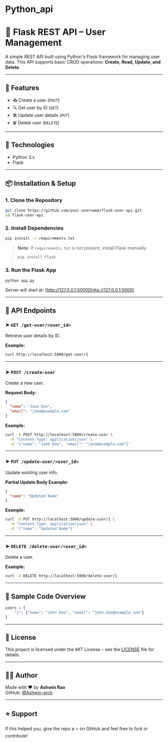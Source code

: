 # Python_api
# 🧩 Flask REST API – User Management

A simple REST API built using Python's Flask framework for managing user data. This API supports basic CRUD operations: **Create, Read, Update, and Delete**.

---

## 🚀 Features

- 📥 Create a user (`POST`)
- 🔍 Get user by ID (`GET`)
- 🛠️ Update user details (`PUT`)
- 🗑️ Delete user (`DELETE`)

---

## 🧰 Technologies

- Python 3.x
- Flask

---

## 📦 Installation & Setup

### 1. Clone the Repository

```bash
git clone https://github.com/your-username/flask-user-api.git
cd flask-user-api
```

### 2. Install Dependencies

```bash
pip install -r requirements.txt
```

> **Note:** If `requirements.txt` is not present, install Flask manually:
> ```bash
> pip install Flask
> ```

### 3. Run the Flask App

```bash
python app.py
```

Server will start at: [http://127.0.0.1:5000](http://127.0.0.1:5000)

---

## 🔗 API Endpoints

### ➤ `GET /get-user/<user_id>`

Retrieve user details by ID.

**Example:**
```bash
curl http://localhost:5000/get-user/1
```

---

### ➤ `POST /create-user`

Create a new user.

**Request Body:**
```json
{
  "name": "Jane Doe",
  "email": "jane@example.com"
}
```

**Example:**
```bash
curl -X POST http://localhost:5000/create-user \
  -H "Content-Type: application/json" \
  -d '{"name": "Jane Doe", "email": "jane@example.com"}'
```

---

### ➤ `PUT /update-user/<user_id>`

Update existing user info.

**Partial Update Body Example:**
```json
{
  "name": "Updated Name"
}
```

**Example:**
```bash
curl -X PUT http://localhost:5000/update-user/1 \
  -H "Content-Type: application/json" \
  -d '{"name": "Updated Name"}'
```

---

### ➤ `DELETE /delete-user/<user_id>`

Delete a user.

**Example:**
```bash
curl -X DELETE http://localhost:5000/delete-user/1
```

---

## 📁 Sample Code Overview

```python
users = {
    "1": {"name": "John Doe", "email": "john.doe@example.com"}
}
```

---

## 📜 License

This project is licensed under the MIT License – see the [LICENSE](LICENSE) file for details.

---

## 👨‍💻 Author

Made with ❤️ by **Ashwin Rao**  
GitHub: [@Ashwin-arch](https://github.com/Ashwin-arch)

---

## ⭐️ Support

If this helped you, give the repo a ⭐ on GitHub and feel free to fork or contribute!
